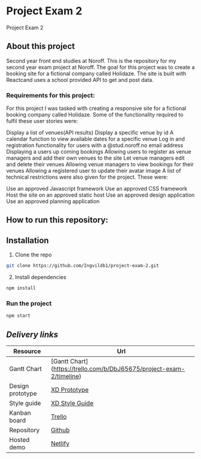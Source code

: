 # Project Exam 2
Project Exam 2

## About this project

Second year front end studies at Noroff. 
This is the repository for my second year exam project at Noroff. The goal for this project was to create a booking site for a fictional company called Holidaze. The site is built with Reactcand uses a school provided API to get and post data. 

### Requirements for this project:

For this project I was tasked with creating a responsive site for a fictional booking company called Holidaze. Some of the functionality required to fulfil these user stories were:

Display a list of venues(API results)
Display a specific venue by id
A calendar function to view available dates for a specific venue
Log in and registration functionality for users with a @stud.noroff.no email address
Displaying a users up coming bookings
Allowing users to register as venue managers and add their own venues to the site
Let venue managers edit and delete their venues
Allowing venue managers to view bookings for their venues
Allowing a registered user to update their avatar image
A list of technical restrictions were also given for the project. These were:

Use an approved Javascript framework 
Use an approved CSS framework 
Host the site on an approved static host
Use an approved design application 
Use an approved planning application

## How to run this repository:

## Installation

1. Clone the repo

```sh
git clone https://github.com/Ingvildb1/project-exam-2.git
```

2. Install dependencies

```sh
npm install
```

### Run the project

```sh
npm start
```


## **_Delivery links_**

| Resource         | Url |
|------------------|---------------|
| Gantt Chart      | [Gantt Chart] (https://trello.com/b/DbJ65675/project-exam-2/timeline)|
| Design prototype | [XD Prototype](https://xd.adobe.com/view/53cc540d-d9dc-4d8c-9996-8bf3103e6891-069f/) |
| Style guide      | [XD Style Guide](https://xd.adobe.com/view/8dfd4b1d-0e5c-4e2f-9064-02f80a977519-d8ae/)|
| Kanban board     | [Trello](https://trello.com/invite/b/DbJ65675/ATTIe90fcd6ef07c90553cb32e0ad2aa53e9858B73F2/project-exam-2) |
| Repository       | [Github](https://github.com/Ingvildb1/project-exam-2) |
| Hosted demo      | [Netlify](https://eloquent-kangaroo-fda7e2.netlify.app) |

